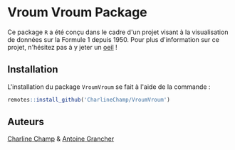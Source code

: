 # Vroum Vroum Package

Ce package ```R``` a été conçu dans le cadre d'un projet visant à la visualisation de données sur la Formule 1 depuis 1950. Pour plus d'information sur ce projet, n'hésitez pas à y jeter un [oeil](https://github.com/Antoine7526/F1Repo) !

## Installation

L'installation du package  ```VroumVroum``` se fait à l'aide de la commande :
```r
remotes::install_github('CharlineChamp/VroumVroum')
```

## Auteurs

[Charline Champ](https://github.com/CharlineChamp) & [Antoine Grancher](https://github.com/Antoine7526)
